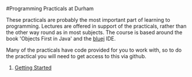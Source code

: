 #Programming Practicals at Durham

These practicals are probably the most important part of learning to programming. Lectures are offered in support of the practicals, rather than the other way round as in most subjects. The course is based around the book 'Objects First in Java' and the [bluej](www.bluej.org) IDE.

Many of the practicals have code provided for you to work with, so to do the practical you will need to get access to this via github.

1. [Getting Started](prog-prac1/)
